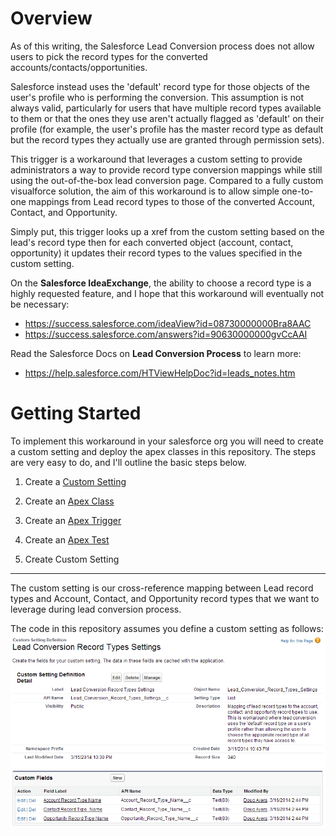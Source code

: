 Overview
========

As of this writing, the Salesforce Lead Conversion process does not
allow users to pick the record types for the converted accounts/contacts/opportunities.

Salesforce instead uses the 'default' record type for those objects of the user's profile
who is performing the conversion. This assumption is not always valid, particularly
for users that have multiple record types available to them or that the ones they
use aren't actually flagged as 'default' on their profile (for example, the user's profile
has the master record type as default but the record types they actually use are granted
through permission sets).

This trigger is a workaround that leverages a custom setting to provide administrators
a way to provide record type conversion mappings while still using the out-of-the-box
lead conversion page. Compared to a fully custom visualforce solution, the aim of this
workaround is to allow simple one-to-one mappings from Lead record types to those of
the converted Account, Contact, and Opportunity.

Simply put, this trigger looks up a xref from the custom setting based on the lead's record type
then for each converted object (account, contact, opportunity) it updates their record types to
the values specified in the custom setting.

On the **Salesforce IdeaExchange**, the ability to choose a record type is a highly requested feature,
and I hope that this workaround will eventually not be necessary:
* https://success.salesforce.com/ideaView?id=08730000000Bra8AAC
* https://success.salesforce.com/answers?id=90630000000gvCcAAI

Read the Salesforce Docs on **Lead Conversion Process** to learn more:
* https://help.salesforce.com/HTViewHelpDoc?id=leads_notes.htm


Getting Started
===============

To implement this workaround in your salesforce org you will need to create a custom setting and deploy
the apex classes in this repository. The steps are very easy to do, and I'll outline the basic steps below.

1. Create a [Custom Setting](http://help.salesforce.com/apex/HTViewHelpDoc?id=cs_about.htm&language=en_US)
2. Create an [Apex Class](http://help.salesforce.com/apex/HTViewHelpDoc?id=code_define_package.htm&language=en_US)
3. Create an [Apex Trigger](http://help.salesforce.com/apex/HTViewHelpDoc?id=code_define_trigger.htm&language=en_US)
4. Create an [Apex Test](http://help.salesforce.com/apex/HTViewHelpDoc?id=code_run_tests.htm&language=en_US)


1. Create Custom Setting
------------------------

The custom setting is our cross-reference mapping between Lead record types and Account, Contact, and Opportunity
record types that we want to leverage during lead conversion process.

The code in this repository assumes you define a custom setting as follows:
![custom settings](/images/custom_settings.png)
